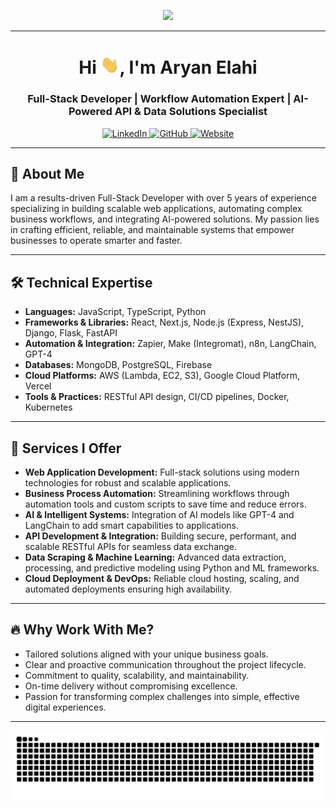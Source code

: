 <p align="center">
  <img src="https://github.com/thompsonemerson/thompsonemerson/raw/master/cover-thompson.png" height="200"/>
</p>
<hr>

<h1 align="center">Hi <img src="https://raw.githubusercontent.com/ABSphreak/ABSphreak/master/gifs/Hi.gif" width="30px">, I'm Aryan Elahi</h1>
<h3 align="center">Full-Stack Developer | Workflow Automation Expert | AI-Powered API & Data Solutions Specialist</h3>

<p align="center">
  <a href="https://www.linkedin.com/in/aryan-faghirollahy-30b4aa246/" target="_blank">
    <img src="https://cdn.jsdelivr.net/npm/simple-icons@3.0.1/icons/linkedin.svg" alt="LinkedIn" height="30" width="40"/>
  </a>
  <a href="https://github.com/AryanElahi" target="_blank">
    <img src="https://cdn.jsdelivr.net/npm/simple-icons@3.0.1/icons/github.svg" alt="GitHub" height="30" width="40"/>
  </a>
  <a href="https://aryanfg.ir" target="_blank">
    <img src="https://cdn.jsdelivr.net/npm/simple-icons@3.0.1/icons/googlechrome.svg" alt="Website" height="30" width="40"/>
  </a>
</p>

---

## 🚀 About Me

I am a results-driven Full-Stack Developer with over 5 years of experience specializing in building scalable web applications, automating complex business workflows, and integrating AI-powered solutions. My passion lies in crafting efficient, reliable, and maintainable systems that empower businesses to operate smarter and faster.

---

## 🛠️ Technical Expertise

- **Languages:** JavaScript, TypeScript, Python  
- **Frameworks & Libraries:** React, Next.js, Node.js (Express, NestJS), Django, Flask, FastAPI  
- **Automation & Integration:** Zapier, Make (Integromat), n8n, LangChain, GPT-4  
- **Databases:** MongoDB, PostgreSQL, Firebase  
- **Cloud Platforms:** AWS (Lambda, EC2, S3), Google Cloud Platform, Vercel  
- **Tools & Practices:** RESTful API design, CI/CD pipelines, Docker, Kubernetes  

---

## 💼 Services I Offer

- **Web Application Development:** Full-stack solutions using modern technologies for robust and scalable applications.  
- **Business Process Automation:** Streamlining workflows through automation tools and custom scripts to save time and reduce errors.  
- **AI & Intelligent Systems:** Integration of AI models like GPT-4 and LangChain to add smart capabilities to applications.  
- **API Development & Integration:** Building secure, performant, and scalable RESTful APIs for seamless data exchange.  
- **Data Scraping & Machine Learning:** Advanced data extraction, processing, and predictive modeling using Python and ML frameworks.  
- **Cloud Deployment & DevOps:** Reliable cloud hosting, scaling, and automated deployments ensuring high availability.

---

## 🔥 Why Work With Me?

- Tailored solutions aligned with your unique business goals.  
- Clear and proactive communication throughout the project lifecycle.  
- Commitment to quality, scalability, and maintainability.  
- On-time delivery without compromising excellence.  
- Passion for transforming complex challenges into simple, effective digital experiences.

---

<p align="center">
  <img src="https://github.com/7oSkaaa/7oSkaaa/blob/output/github-contribution-grid-snake.svg" alt="GitHub Contributions" />
</p>
